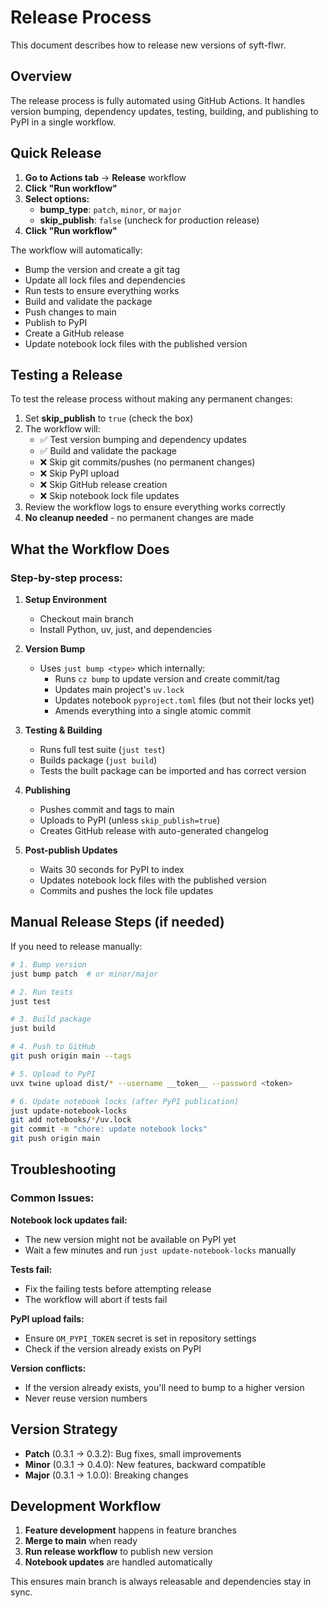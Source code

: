 # Release Process

This document describes how to release new versions of syft-flwr.

## Overview

The release process is fully automated using GitHub Actions. It handles version bumping, dependency updates, testing, building, and publishing to PyPI in a single workflow.

## Quick Release

1. **Go to Actions tab** → **Release** workflow
2. **Click "Run workflow"**
3. **Select options:**
   - **bump_type**: `patch`, `minor`, or `major`
   - **skip_publish**: `false` (uncheck for production release)
4. **Click "Run workflow"**

The workflow will automatically:
- Bump the version and create a git tag
- Update all lock files and dependencies
- Run tests to ensure everything works
- Build and validate the package
- Push changes to main
- Publish to PyPI
- Create a GitHub release
- Update notebook lock files with the published version

## Testing a Release

To test the release process without making any permanent changes:

1. Set **skip_publish** to `true` (check the box)
2. The workflow will:
   - ✅ Test version bumping and dependency updates
   - ✅ Build and validate the package
   - ❌ Skip git commits/pushes (no permanent changes)
   - ❌ Skip PyPI upload
   - ❌ Skip GitHub release creation
   - ❌ Skip notebook lock file updates
3. Review the workflow logs to ensure everything works correctly
4. **No cleanup needed** - no permanent changes are made

## What the Workflow Does

### Step-by-step process:

1. **Setup Environment**
   - Checkout main branch
   - Install Python, uv, just, and dependencies

2. **Version Bump**
   - Uses `just bump <type>` which internally:
     - Runs `cz bump` to update version and create commit/tag
     - Updates main project's `uv.lock`
     - Updates notebook `pyproject.toml` files (but not their locks yet)
     - Amends everything into a single atomic commit

3. **Testing & Building**
   - Runs full test suite (`just test`)
   - Builds package (`just build`)
   - Tests the built package can be imported and has correct version

4. **Publishing**
   - Pushes commit and tags to main
   - Uploads to PyPI (unless `skip_publish=true`)
   - Creates GitHub release with auto-generated changelog

5. **Post-publish Updates**
   - Waits 30 seconds for PyPI to index
   - Updates notebook lock files with the published version
   - Commits and pushes the lock file updates

## Manual Release Steps (if needed)

If you need to release manually:

```bash
# 1. Bump version
just bump patch  # or minor/major

# 2. Run tests
just test

# 3. Build package
just build

# 4. Push to GitHub
git push origin main --tags

# 5. Upload to PyPI
uvx twine upload dist/* --username __token__ --password <token>

# 6. Update notebook locks (after PyPI publication)
just update-notebook-locks
git add notebooks/*/uv.lock
git commit -m "chore: update notebook locks"
git push origin main
```

## Troubleshooting

### Common Issues:

**Notebook lock updates fail:**
- The new version might not be available on PyPI yet
- Wait a few minutes and run `just update-notebook-locks` manually

**Tests fail:**
- Fix the failing tests before attempting release
- The workflow will abort if tests fail

**PyPI upload fails:**
- Ensure `OM_PYPI_TOKEN` secret is set in repository settings
- Check if the version already exists on PyPI

**Version conflicts:**
- If the version already exists, you'll need to bump to a higher version
- Never reuse version numbers

## Version Strategy

- **Patch** (0.3.1 → 0.3.2): Bug fixes, small improvements
- **Minor** (0.3.1 → 0.4.0): New features, backward compatible
- **Major** (0.3.1 → 1.0.0): Breaking changes

## Development Workflow

1. **Feature development** happens in feature branches
2. **Merge to main** when ready
3. **Run release workflow** to publish new version
4. **Notebook updates** are handled automatically

This ensures main branch is always releasable and dependencies stay in sync.